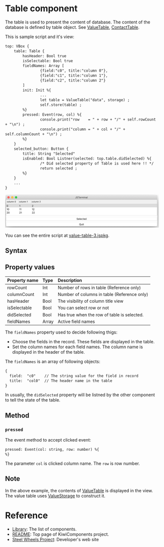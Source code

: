 # Table component
The table is used to present the content of database. 
The content of the database is defined by table object.
See [ValueTable](https://github.com/steelwheels/KiwiScript/blob/master/KiwiLibrary/Document/Class/ValueTable.md),
[ContactTable](https://github.com/steelwheels/KiwiScript/blob/master/KiwiLibrary/Document/Class/ContactTable.md).

This is sample script and it's view:
````
top: VBox {
    table: Table {
        hasHeader: Bool true
        isSelectable: Bool true
        fieldNames: Array [
                {field:"c0", title:"column 0"},
                {field:"c1", title:"column 1"},
                {field:"c2", title:"column 2"}
        ]
        init: Init %{
                ...
                let table = ValueTable("data", storage) ;
                self.store(table) ;
        %}
        pressed: Event(row, col) %{
                console.print("row    = " + row + "/" + self.rowCount + "\n") ;
                console.print("column = " + col + "/" + self.columnCount + "\n") ;
        %}
    }
    selected_button: Button {
        title: String "Selected"
        isEnabled: Bool Listner(selected: top.table.didSelected) %{
                /* Did selected property of Table is used here !! */
                return selected ;
        %}
    }
    ...
}
````

![Table View](./Images/table-view.png)

You can see the entire script at [value-table-3.jspkg](https://github.com/steelwheels/JSTerminal/tree/master/Resource/Sample/value-table-3.jspkg).

## Syntax

## Property values
|Property name  |Type   |Description        |
|:--            |:--    |:--                | 
|rowCount       |Int    |Number of rows in table (Reference only)|
|columnCount    |Int    |Number of columns in table (Reference only)|
|hasHeader      |Bool   |The visibility of column title view|
|isSelectable   |Bool   |You can select row or not |
|didSelected    |Bool   |Has true when the row of table is selected. |
|fieldNames     |Array  |Active field names |

The `fieldNames` property used to decide following thigs:
* Choose the fields in the record. These fields are displayed in the table.
* Set the column names for each field names. The column name is displayed in the header of the table.

The `fieldNames` is an array of following objects:
````
{
  field:  "c0"    // The string value for the field in record
  title:  "col0"  // The header name in the table
}
````

In usually, the `didSelected` property will be listned by the other component to tell the state of the table.

## Method

### `pressed`
The event method to accept clicked event:
````
pressed: Event(col: string, row: number) %{
%}
````
The parameter `col` is clicked column name.
The `row` is row number.

## Note
In the above example, the contents of [ValueTable](https://github.com/steelwheels/KiwiScript/blob/master/KiwiLibrary/Document/Class/ValueTable.md) is displayed in the view.
The value table uses [ValueStorage](https://github.com/steelwheels/KiwiScript/blob/master/KiwiLibrary/Document/Class/ValueStorage.md) to construct it.

# Reference
* [Library](https://github.com/steelwheels/KiwiCompnents/blob/master/Document/Library.md): The list of components. 
* [README](https://github.com/steelwheels/KiwiCompnents): Top page of KiwiComponents project.
* [Steel Wheels Project](https://steelwheels.github.io): Developer's web site


